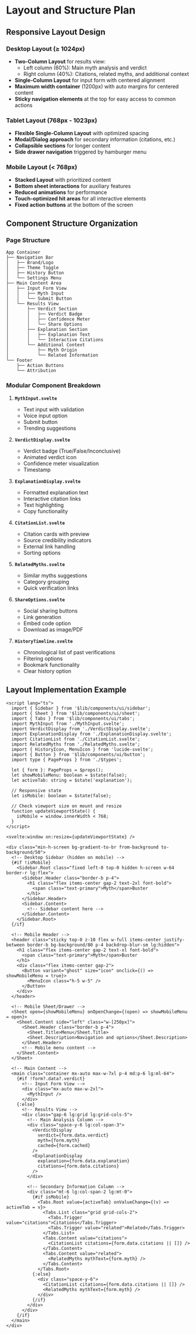 # Layout and Structure Plan

## Responsive Layout Design

### Desktop Layout (≥ 1024px)

- **Two-Column Layout** for results view:
  - Left column (60%): Main myth analysis and verdict
  - Right column (40%): Citations, related myths, and additional context
- **Single-Column Layout** for input form with centered alignment
- **Maximum width container** (1200px) with auto margins for centered content
- **Sticky navigation elements** at the top for easy access to common actions

### Tablet Layout (768px - 1023px)

- **Flexible Single-Column Layout** with optimized spacing
- **Modal/Dialog approach** for secondary information (citations, etc.)
- **Collapsible sections** for longer content
- **Side drawer navigation** triggered by hamburger menu

### Mobile Layout (< 768px)

- **Stacked Layout** with prioritized content
- **Bottom sheet interactions** for auxiliary features
- **Reduced animations** for performance
- **Touch-optimized hit areas** for all interactive elements
- **Fixed action buttons** at the bottom of the screen

## Component Structure Organization

### Page Structure

```
App Container
├── Navigation Bar
│   ├── Brand/Logo
│   ├── Theme Toggle
│   ├── History Button
│   └── Settings Menu
├── Main Content Area
│   ├── Input Form View
│   │   ├── Myth Input
│   │   └── Submit Button
│   └── Results View
│       ├── Verdict Section
│       │   ├── Verdict Badge
│       │   ├── Confidence Meter
│       │   └── Share Options
│       ├── Explanation Section
│       │   ├── Explanation Text
│       │   └── Interactive Citations
│       └── Additional Context
│           ├── Myth Origin
│           └── Related Information
└── Footer
    ├── Action Buttons
    └── Attribution
```

### Modular Component Breakdown

1. **`MythInput.svelte`**
   - Text input with validation
   - Voice input option
   - Submit button
   - Trending suggestions

2. **`VerdictDisplay.svelte`**
   - Verdict badge (True/False/Inconclusive)
   - Animated verdict icon
   - Confidence meter visualization
   - Timestamp

3. **`ExplanationDisplay.svelte`**
   - Formatted explanation text
   - Interactive citation links
   - Text highlighting
   - Copy functionality

4. **`CitationList.svelte`**
   - Citation cards with preview
   - Source credibility indicators
   - External link handling
   - Sorting options

5. **`RelatedMyths.svelte`**
   - Similar myths suggestions
   - Category grouping
   - Quick verification links

6. **`ShareOptions.svelte`**
   - Social sharing buttons
   - Link generation
   - Embed code option
   - Download as image/PDF

7. **`HistoryTimeline.svelte`**
   - Chronological list of past verifications
   - Filtering options
   - Bookmark functionality
   - Clear history option

## Layout Implementation Example

```svelte
<script lang="ts">
  import { Sidebar } from '$lib/components/ui/sidebar';
  import { Sheet } from '$lib/components/ui/sheet';
  import { Tabs } from '$lib/components/ui/tabs';
  import MythInput from './MythInput.svelte';
  import VerdictDisplay from './VerdictDisplay.svelte';
  import ExplanationDisplay from './ExplanationDisplay.svelte';
  import CitationList from './CitationList.svelte';
  import RelatedMyths from './RelatedMyths.svelte';
  import { HistoryIcon, MenuIcon } from 'lucide-svelte';
  import { Button } from '$lib/components/ui/button';
  import type { PageProps } from './$types';
  
  let { form }: PageProps = $props();
  let showMobileMenu: boolean = $state(false);
  let activeTab: string = $state('explanation');
  
  // Responsive state
  let isMobile: boolean = $state(false);
  
  // Check viewport size on mount and resize
  function updateViewportState() {
    isMobile = window.innerWidth < 768;
  }
</script>

<svelte:window on:resize={updateViewportState} />

<div class="min-h-screen bg-gradient-to-br from-background to-background/50">
  <!-- Desktop Sidebar (hidden on mobile) -->
  {#if !isMobile}
    <Sidebar.Root class="fixed left-0 top-0 hidden h-screen w-64 border-r lg:flex">
      <Sidebar.Header class="border-b p-4">
        <h1 class="flex items-center gap-2 text-2xl font-bold">
          <span class="text-primary">Myth</span>Buster
        </h1>
      </Sidebar.Header>
      <Sidebar.Content>
        <!-- Sidebar content here -->
      </Sidebar.Content>
    </Sidebar.Root>
  {/if}
  
  <!-- Mobile Header -->
  <header class="sticky top-0 z-10 flex w-full items-center justify-between border-b bg-background/80 p-4 backdrop-blur-sm lg:hidden">
    <h1 class="flex items-center gap-2 text-xl font-bold">
      <span class="text-primary">Myth</span>Buster
    </h1>
    <div class="flex items-center gap-2">
      <Button variant="ghost" size="icon" onclick={() => showMobileMenu = true}>
        <MenuIcon class="h-5 w-5" />
      </Button>
    </div>
  </header>
  
  <!-- Mobile Sheet/Drawer -->
  <Sheet open={showMobileMenu} onOpenChange={(open) => showMobileMenu = open}>
    <Sheet.Content side="left" class="w-[250px]">
      <Sheet.Header class="border-b p-4">
        <Sheet.Title>Menu</Sheet.Title>
        <Sheet.Description>Navigation and options</Sheet.Description>
      </Sheet.Header>
      <!-- Mobile menu content -->
    </Sheet.Content>
  </Sheet>
  
  <!-- Main Content -->
  <main class="container mx-auto max-w-7xl p-4 md:p-6 lg:ml-64">
    {#if !form?.data?.verdict}
      <!-- Input Form View -->
      <div class="mx-auto max-w-2xl">
        <MythInput />
      </div>
    {:else}
      <!-- Results View -->
      <div class="gap-6 lg:grid lg:grid-cols-5">
        <!-- Main Analysis Column -->
        <div class="space-y-6 lg:col-span-3">
          <VerdictDisplay 
            verdict={form.data.verdict} 
            myth={form.myth} 
            cached={form.cached} 
          />
          <ExplanationDisplay 
            explanation={form.data.explanation}
            citations={form.data.citations} 
          />
        </div>
        
        <!-- Secondary Information Column -->
        <div class="mt-6 lg:col-span-2 lg:mt-0">
          {#if isMobile}
            <Tabs.Root value={activeTab} onValueChange={(v) => activeTab = v}>
              <Tabs.List class="grid grid-cols-2">
                <Tabs.Trigger value="citations">Citations</Tabs.Trigger>
                <Tabs.Trigger value="related">Related</Tabs.Trigger>
              </Tabs.List>
              <Tabs.Content value="citations">
                <CitationList citations={form.data.citations || []} />
              </Tabs.Content>
              <Tabs.Content value="related">
                <RelatedMyths mythText={form.myth} />
              </Tabs.Content>
            </Tabs.Root>
          {:else}
            <div class="space-y-6">
              <CitationList citations={form.data.citations || []} />
              <RelatedMyths mythText={form.myth} />
            </div>
          {/if}
        </div>
      </div>
    {/if}
  </main>
</div>
```
